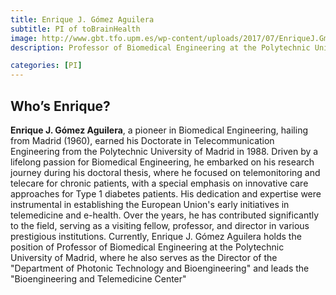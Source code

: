 ```yaml
---
title: Enrique J. Gómez Aguilera
subtitle: PI of toBrainHealth
image: http://www.gbt.tfo.upm.es/wp-content/uploads/2017/07/EnriqueJ.GmezAguilera_presidentedelaSociedadEspaoladeIngenieraBiomdica.jpg
description: Professor of Biomedical Engineering at the Polytechnic University of Madrid

categories: [PI]
---
```


## Who’s Enrique?

**Enrique J. Gómez Aguilera**, a pioneer in Biomedical Engineering, hailing from Madrid (1960), earned his Doctorate in Telecommunication Engineering from the Polytechnic University of Madrid in 1988. Driven by a lifelong passion for Biomedical Engineering, he embarked on his research journey during his doctoral thesis, where he focused on telemonitoring and telecare for chronic patients, with a special emphasis on innovative care approaches for Type 1 diabetes patients. His dedication and expertise were instrumental in establishing the European Union's early initiatives in telemedicine and e-health. Over the years, he has contributed significantly to the field, serving as a visiting fellow, professor, and director in various prestigious institutions. Currently, Enrique J. Gómez Aguilera holds the position of Professor of Biomedical Engineering at the Polytechnic University of Madrid, where he also serves as the Director of the "Department of Photonic Technology and Bioengineering" and leads the "Bioengineering and Telemedicine Center"